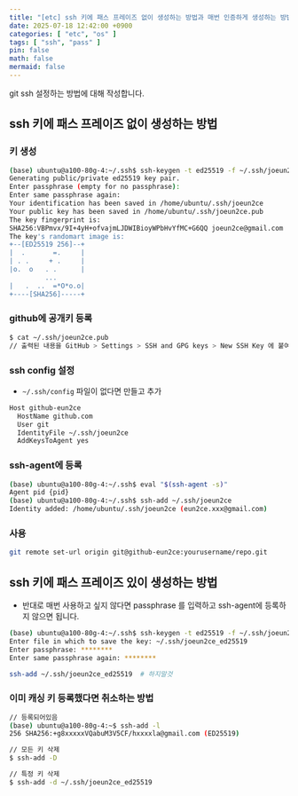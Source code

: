 ```yaml
---
title: "[etc] ssh 키에 패스 프레이즈 없이 생성하는 방법과 매번 인증하게 생성하는 방법"
date: 2025-07-18 12:42:00 +0900
categories: [ "etc", "os" ]
tags: [ "ssh", "pass" ]
pin: false
math: false
mermaid: false
---
```


git ssh 설정하는 방법에 대해 작성합니다.

## ssh 키에 패스 프레이즈 없이 생성하는 방법

### 키 생성

```bash
(base) ubuntu@a100-80g-4:~/.ssh$ ssh-keygen -t ed25519 -f ~/.ssh/joeun2ce -C "joeun2ce@gmail.com"
Generating public/private ed25519 key pair.
Enter passphrase (empty for no passphrase):
Enter same passphrase again:
Your identification has been saved in /home/ubuntu/.ssh/joeun2ce
Your public key has been saved in /home/ubuntu/.ssh/joeun2ce.pub
The key fingerprint is:
SHA256:VBPmvx/9I+4yH+ofvajmLJDWIBioyWPbHvYfMC+G6QQ joeun2ce@gmail.com
The key's randomart image is:
+--[ED25519 256]--+
|  .       =.     |
| . .     + .     |
|o.  o   . .      |
         ...
|   .  ..  =*O*o.o|
+----[SHA256]-----+
```

### github에 공개키 등록

```bash
$ cat ~/.ssh/joeun2ce.pub
// 출력된 내용을 GitHub > Settings > SSH and GPG keys > New SSH Key 에 붙여넣기
```

### ssh config 설정

* `~/.ssh/config` 파일이 없다면 만들고 추가

```bash
Host github-eun2ce
  HostName github.com
  User git
  IdentityFile ~/.ssh/joeun2ce
  AddKeysToAgent yes
```

### ssh-agent에 등록

```bash
(base) ubuntu@a100-80g-4:~/.ssh$ eval "$(ssh-agent -s)"
Agent pid {pid}
(base) ubuntu@a100-80g-4:~/.ssh$ ssh-add ~/.ssh/joeun2ce
Identity added: /home/ubuntu/.ssh/joeun2ce (eun2ce.xxx@gmail.com)
```

### 사용

```bash
git remote set-url origin git@github-eun2ce:yourusername/repo.git
```


##  ssh 키에 패스 프레이즈 있이 생성하는 방법

* 반대로 매번 사용하고 싶지 않다면 passphrase 를 입력하고 ssh-agent에 등록하지 않으면 됩니다.

```bash
(base) ubuntu@a100-80g-4:~/.ssh$ ssh-keygen -t ed25519 -f ~/.ssh/joeun2ce -C "joeun2ce@gmail.com"
Enter file in which to save the key: ~/.ssh/joeun2ce_ed25519
Enter passphrase: ********
Enter same passphrase again: ********

ssh-add ~/.ssh/joeun2ce_ed25519  # 하지말것
```

### 이미 캐싱 키 등록했다면 취소하는 방법

```bash
// 등록되어있음
(base) ubuntu@a100-80g-4:~$ ssh-add -l
256 SHA256:+g8xxxxxVQabuM3V5CF/hxxxxla@gmail.com (ED25519)

// 모든 키 삭제
$ ssh-add -D

// 특정 키 삭제
$ ssh-add -d ~/.ssh/joeun2ce_ed25519
```